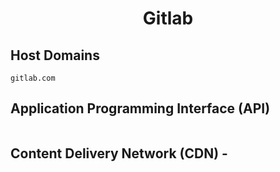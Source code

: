 <h1 align="center">Gitlab</h1>

## Host Domains

```
gitlab.com
```

## Application Programming Interface (API)

```

```

## Content Delivery Network (CDN) - 

```

```
